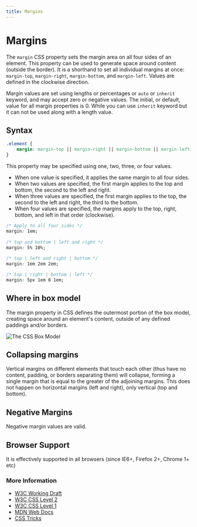 ```yaml
---
title: Margins
---
```

# Margins

The `margin` CSS property sets the margin area on all four sides of an element. This property can be used to generate space around content (outside the border). It is a shorthand to set all individual margins at once: `margin-top`, `margin-right`, `margin-bottom`, and `margin-left`. Values are defined in the clockwise direction.

Margin values are set using lengths or percentages or `auto` or `inherit` keyword, and may accept zero or negative values. The initial, or default, value for all margin properties is 0. While you can use `inherit` keyword but it can not be used along with a length value.

## Syntax
```css
.element {
    margin: margin-top || margin-right || margin-bottom || margin-left;
}
```

This property may be specified using one, two, three, or four values.
- When one value is specified, it applies the same margin to all four sides.
- When two values are specified, the first margin applies to the top and bottom, the second to the left and right.
- When three values are specified, the first margin applies to the top, the second to the left and right, the third to the bottom.
- When four values are specified, the margins apply to the top, right, bottom, and left in that order (clockwise).

```css
/* Apply to all four sides */
margin: 1em;
  
/* top and bottom | left and right */
margin: 5% 10%;
  
/* top | left and right | bottom */
margin: 1em 2em 2em;

/* top | right | bottom | left */
margin: 5px 1em 0 1em;
```

## Where in box model
The margin property in CSS defines the outermost portion of the box model, creating space around an element's content, outside of any defined paddings and/or borders.

![The CSS Box Model](https://www.w3.org/TR/CSS2/images/boxdim.png "CSS Box Model Diagram")

## Collapsing margins
Vertical margins on different elements that touch each other (thus have no content, padding, or borders separating them) will collapse, forming a single margin that is equal to the greater of the adjoining margins. This does not happen on horizontal margins (left and right), only vertical (top and bottom).

## Negative Margins
Negative margin values are valid.

## Browser Support
It is effectively supported in all browsers (since IE6+, Firefox 2+, Chrome 1+ etc)

### More Information
- <a href='https://www.w3.org/TR/css3-box/#the-margin' target='_blank' rel='nofollow'>W3C Working Draft</a>
- <a href='https://www.w3.org/TR/CSS2/box.html#propdef-margin' target='_blank' rel='nofollow'>W3C CSS Level 2</a>
- <a href='https://www.w3.org/TR/CSS1/#margin' target='_blank' rel='nofollow'>W3C CSS Level 1</a>
- <a href='https://developer.mozilla.org/en-US/docs/Web/CSS/margin' target='_blank' rel='nofollow'>MDN Web Docs</a>
- <a href='https://css-tricks.com/almanac/properties/m/margin/' target='_blank' rel='nofollow'>CSS Tricks</a>
